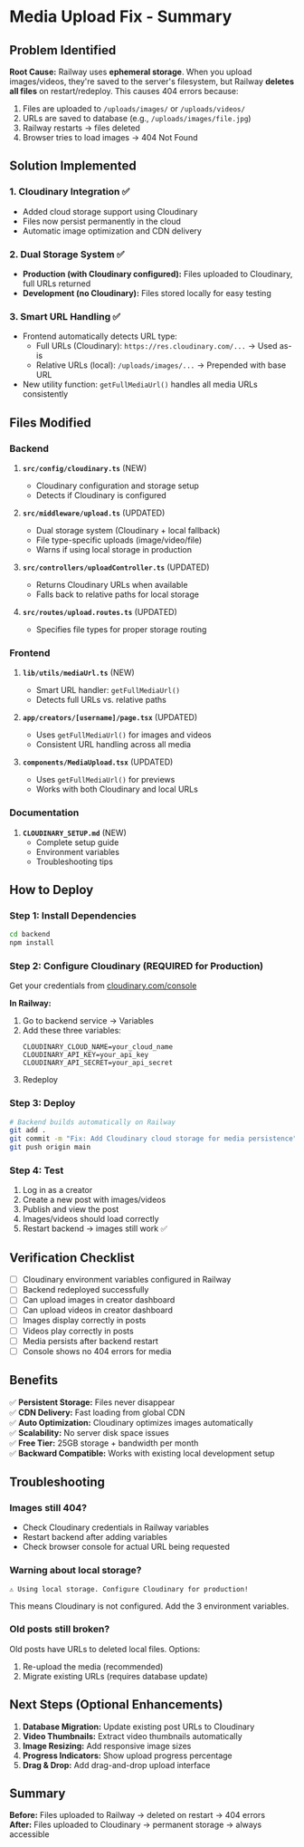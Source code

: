 # Media Upload Fix - Summary

## Problem Identified

**Root Cause:** Railway uses **ephemeral storage**. When you upload images/videos, they're saved to the server's filesystem, but Railway **deletes all files** on restart/redeploy. This causes 404 errors because:

1. Files are uploaded to `/uploads/images/` or `/uploads/videos/`
2. URLs are saved to database (e.g., `/uploads/images/file.jpg`)
3. Railway restarts → files deleted
4. Browser tries to load images → 404 Not Found

## Solution Implemented

### 1. **Cloudinary Integration** ✅
- Added cloud storage support using Cloudinary
- Files now persist permanently in the cloud
- Automatic image optimization and CDN delivery

### 2. **Dual Storage System** ✅
- **Production (with Cloudinary configured):** Files uploaded to Cloudinary, full URLs returned
- **Development (no Cloudinary):** Files stored locally for easy testing

### 3. **Smart URL Handling** ✅
- Frontend automatically detects URL type:
  - Full URLs (Cloudinary): `https://res.cloudinary.com/...` → Used as-is
  - Relative URLs (local): `/uploads/images/...` → Prepended with base URL
- New utility function: `getFullMediaUrl()` handles all media URLs consistently

## Files Modified

### Backend
1. **`src/config/cloudinary.ts`** (NEW)
   - Cloudinary configuration and storage setup
   - Detects if Cloudinary is configured

2. **`src/middleware/upload.ts`** (UPDATED)
   - Dual storage system (Cloudinary + local fallback)
   - File type-specific uploads (image/video/file)
   - Warns if using local storage in production

3. **`src/controllers/uploadController.ts`** (UPDATED)
   - Returns Cloudinary URLs when available
   - Falls back to relative paths for local storage

4. **`src/routes/upload.routes.ts`** (UPDATED)
   - Specifies file types for proper storage routing

### Frontend
1. **`lib/utils/mediaUrl.ts`** (NEW)
   - Smart URL handler: `getFullMediaUrl()`
   - Detects full URLs vs. relative paths

2. **`app/creators/[username]/page.tsx`** (UPDATED)
   - Uses `getFullMediaUrl()` for images and videos
   - Consistent URL handling across all media

3. **`components/MediaUpload.tsx`** (UPDATED)
   - Uses `getFullMediaUrl()` for previews
   - Works with both Cloudinary and local URLs

### Documentation
1. **`CLOUDINARY_SETUP.md`** (NEW)
   - Complete setup guide
   - Environment variables
   - Troubleshooting tips

## How to Deploy

### Step 1: Install Dependencies
```bash
cd backend
npm install
```

### Step 2: Configure Cloudinary (REQUIRED for Production)

Get your credentials from [cloudinary.com/console](https://cloudinary.com/console)

**In Railway:**
1. Go to backend service → Variables
2. Add these three variables:
   ```
   CLOUDINARY_CLOUD_NAME=your_cloud_name
   CLOUDINARY_API_KEY=your_api_key
   CLOUDINARY_API_SECRET=your_api_secret
   ```
3. Redeploy

### Step 3: Deploy
```bash
# Backend builds automatically on Railway
git add .
git commit -m "Fix: Add Cloudinary cloud storage for media persistence"
git push origin main
```

### Step 4: Test
1. Log in as a creator
2. Create a new post with images/videos
3. Publish and view the post
4. Images/videos should load correctly
5. Restart backend → images still work ✅

## Verification Checklist

- [ ] Cloudinary environment variables configured in Railway
- [ ] Backend redeployed successfully
- [ ] Can upload images in creator dashboard
- [ ] Can upload videos in creator dashboard
- [ ] Images display correctly in posts
- [ ] Videos play correctly in posts
- [ ] Media persists after backend restart
- [ ] Console shows no 404 errors for media

## Benefits

✅ **Persistent Storage:** Files never disappear  
✅ **CDN Delivery:** Fast loading from global CDN  
✅ **Auto Optimization:** Cloudinary optimizes images automatically  
✅ **Scalability:** No server disk space issues  
✅ **Free Tier:** 25GB storage + bandwidth per month  
✅ **Backward Compatible:** Works with existing local development setup  

## Troubleshooting

### Images still 404?
- Check Cloudinary credentials in Railway variables
- Restart backend after adding variables
- Check browser console for actual URL being requested

### Warning about local storage?
```
⚠️ Using local storage. Configure Cloudinary for production!
```
This means Cloudinary is not configured. Add the 3 environment variables.

### Old posts still broken?
Old posts have URLs to deleted local files. Options:
1. Re-upload the media (recommended)
2. Migrate existing URLs (requires database update)

## Next Steps (Optional Enhancements)

1. **Database Migration:** Update existing post URLs to Cloudinary
2. **Video Thumbnails:** Extract video thumbnails automatically
3. **Image Resizing:** Add responsive image sizes
4. **Progress Indicators:** Show upload progress percentage
5. **Drag & Drop:** Add drag-and-drop upload interface

## Summary

**Before:** Files uploaded to Railway → deleted on restart → 404 errors  
**After:** Files uploaded to Cloudinary → permanent storage → always accessible

